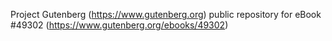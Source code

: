 Project Gutenberg (https://www.gutenberg.org) public repository for eBook #49302 (https://www.gutenberg.org/ebooks/49302)
